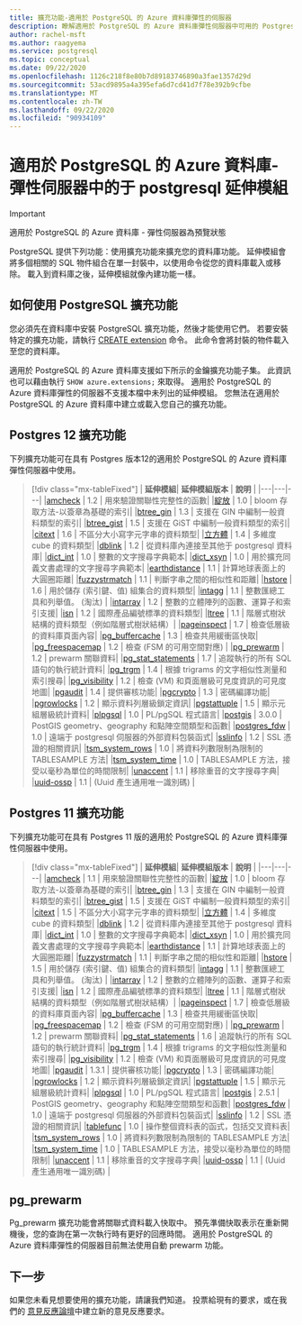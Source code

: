 ```yaml
---
title: 擴充功能-適用於 PostgreSQL 的 Azure 資料庫彈性的伺服器
description: 瞭解適用於 PostgreSQL 的 Azure 資料庫彈性伺服器中可用的 Postgres 延伸模組
author: rachel-msft
ms.author: raagyema
ms.service: postgresql
ms.topic: conceptual
ms.date: 09/22/2020
ms.openlocfilehash: 1126c218f8e80b7d89183746890a3fae1357d29d
ms.sourcegitcommit: 53acd9895a4a395efa6d7cd41d7f78e392b9cfbe
ms.translationtype: MT
ms.contentlocale: zh-TW
ms.lasthandoff: 09/22/2020
ms.locfileid: "90934109"
---
```

# <a name="postgresql-extensions-in-azure-database-for-postgresql---flexible-server"></a>適用於 PostgreSQL 的 Azure 資料庫-彈性伺服器中的于 postgresql 延伸模組

> [!IMPORTANT]
> 適用於 PostgreSQL 的 Azure 資料庫 - 彈性伺服器為預覽狀態

PostgreSQL 提供下列功能：使用擴充功能來擴充您的資料庫功能。 延伸模組會將多個相關的 SQL 物件組合在單一封裝中，以使用命令從您的資料庫載入或移除。 載入到資料庫之後，延伸模組就像內建功能一樣。

## <a name="how-to-use-postgresql-extensions"></a>如何使用 PostgreSQL 擴充功能
您必須先在資料庫中安裝 PostgreSQL 擴充功能，然後才能使用它們。 若要安裝特定的擴充功能，請執行 [CREATE extension](https://www.postgresql.org/docs/current/sql-createextension.html) 命令。 此命令會將封裝的物件載入至您的資料庫。

適用於 PostgreSQL 的 Azure 資料庫支援如下所示的金鑰擴充功能子集。 此資訊也可以藉由執行 `SHOW azure.extensions;` 來取得。 適用於 PostgreSQL 的 Azure 資料庫彈性的伺服器不支援本檔中未列出的延伸模組。 您無法在適用於 PostgreSQL 的 Azure 資料庫中建立或載入您自己的擴充功能。


## <a name="postgres-12-extensions"></a>Postgres 12 擴充功能

下列擴充功能可在具有 Postgres 版本12的適用於 PostgreSQL 的 Azure 資料庫彈性伺服器中使用。 

> [!div class="mx-tableFixed"]
> | **延伸模組**| **延伸模組版本** | **說明** |
> |---|---|---|
> |[amcheck](https://www.postgresql.org/docs/12/amcheck.html)                    | 1.2             | 用來驗證關聯性完整性的函數|
> |[綻放](https://www.postgresql.org/docs/12/bloom.html)                    | 1.0             | bloom 存取方法-以簽章為基礎的索引|
> |[btree_gin](https://www.postgresql.org/docs/12/btree-gin.html)                    | 1.3             | 支援在 GIN 中編制一般資料類型的索引|
> |[btree_gist](https://www.postgresql.org/docs/12/btree-gist.html)                   | 1.5             | 支援在 GiST 中編制一般資料類型的索引|
> |[citext](https://www.postgresql.org/docs/12/citext.html)                       | 1.6             | 不區分大小寫字元字串的資料類型|
> |[立方體](https://www.postgresql.org/docs/12/cube.html)                         | 1.4             | 多維度 cube 的資料類型|
> |[dblink](https://www.postgresql.org/docs/12/dblink.html)                       | 1.2             | 從資料庫內連接至其他于 postgresql 資料庫|
> |[dict_int](https://www.postgresql.org/docs/12/dict-int.html)                     | 1.0             | 整數的文字搜尋字典範本|
> |[dict_xsyn](https://www.postgresql.org/docs/12/dict-xsyn.html)                     | 1.0             | 用於擴充同義文書處理的文字搜尋字典範本|
> |[earthdistance](https://www.postgresql.org/docs/12/earthdistance.html)                | 1.1             | 計算地球表面上的大圓圈距離|
> |[fuzzystrmatch](https://www.postgresql.org/docs/12/fuzzystrmatch.html)                | 1.1             | 判斷字串之間的相似性和距離|
> |[hstore](https://www.postgresql.org/docs/12/hstore.html)                       | 1.6             | 用於儲存 (索引鍵、值) 組集合的資料類型|
> |[intagg](https://www.postgresql.org/docs/12/intagg.html)                     | 1.1             | 整數匯總工具和列舉值。  (淘汰) |
> |[intarray](https://www.postgresql.org/docs/12/intarray.html)                     | 1.2             | 整數的立體陣列的函數、運算子和索引支援|
> |[isn](https://www.postgresql.org/docs/12/isn.html)                          | 1.2             | 國際產品編號標準的資料類型|
> |[ltree](https://www.postgresql.org/docs/12/ltree.html)                        | 1.1             | 階層式樹狀結構的資料類型（例如階層式樹狀結構）|
> |[pageinspect](https://www.postgresql.org/docs/12/pageinspect.html)                        | 1.7             | 檢查低層級的資料庫頁面內容|
> |[pg_buffercache](https://www.postgresql.org/docs/12/pgbuffercache.html)               | 1.3             | 檢查共用緩衝區快取|
> |[pg_freespacemap](https://www.postgresql.org/docs/12/pgfreespacemap.html)               | 1.2             | 檢查 (FSM 的可用空間對應) |
> |[pg_prewarm](https://www.postgresql.org/docs/12/pgprewarm.html)                   | 1.2             | prewarm 關聯資料|
> |[pg_stat_statements](https://www.postgresql.org/docs/12/pgstatstatements.html)           | 1.7             | 追蹤執行的所有 SQL 語句的執行統計資料|
> |[pg_trgm](https://www.postgresql.org/docs/12/pgtrgm.html)                      | 1.4             | 根據 trigrams 的文字相似性測量和索引搜尋|
> |[pg_visibility](https://www.postgresql.org/docs/12/pgvisibility.html)                      | 1.2             | 檢查 (VM) 和頁面層級可見度資訊的可見度地圖|
> |[pgaudit](https://www.pgaudit.org/)                     | 1.4             | 提供審核功能|
> |[pgcrypto](https://www.postgresql.org/docs/12/pgcrypto.html)                     | 1.3             | 密碼編譯功能|
> |[pgrowlocks](https://www.postgresql.org/docs/12/pgrowlocks.html)                   | 1.2             | 顯示資料列層級鎖定資訊|
> |[pgstattuple](https://www.postgresql.org/docs/12/pgstattuple.html)                  | 1.5             | 顯示元組層級統計資料|
> |[plpgsql](https://www.postgresql.org/docs/12/plpgsql.html)                      | 1.0             | PL/pgSQL 程式語言|
> |[postgis](https://www.postgis.net/)                      | 3.0.0           | PostGIS geometry、geography 和點陣空間類型和函數|
> |[postgres_fdw](https://www.postgresql.org/docs/12/postgres-fdw.html)                 | 1.0             | 遠端于 postgresql 伺服器的外部資料包裝函式|
> |[sslinfo](https://www.postgresql.org/docs/12/sslinfo.html)                    | 1.2             | SSL 憑證的相關資訊|
> |[tsm_system_rows](https://www.postgresql.org/docs/12/tsm-system-rows.html)                    | 1.0             |  將資料列數限制為限制的 TABLESAMPLE 方法|
> |[tsm_system_time](https://www.postgresql.org/docs/12/tsm-system-time.html)                    | 1.0             |  TABLESAMPLE 方法，接受以毫秒為單位的時間限制|
> |[unaccent](https://www.postgresql.org/docs/12/unaccent.html)                     | 1.1             | 移除重音的文字搜尋字典|
> |[uuid-ossp](https://www.postgresql.org/docs/12/uuid-ossp.html)                    | 1.1             |  (Uuid 產生通用唯一識別碼) |

## <a name="postgres-11-extensions"></a>Postgres 11 擴充功能

下列擴充功能可在具有 Postgres 11 版的適用於 PostgreSQL 的 Azure 資料庫彈性伺服器中使用。 

> [!div class="mx-tableFixed"]
> | **延伸模組**| **延伸模組版本** | **說明** |
> |---|---|---|
> |[amcheck](https://www.postgresql.org/docs/11/amcheck.html)                    | 1.1             | 用來驗證關聯性完整性的函數|
> |[綻放](https://www.postgresql.org/docs/11/bloom.html)                    | 1.0             | bloom 存取方法-以簽章為基礎的索引|
> |[btree_gin](https://www.postgresql.org/docs/11/btree-gin.html)                    | 1.3             | 支援在 GIN 中編制一般資料類型的索引|
> |[btree_gist](https://www.postgresql.org/docs/11/btree-gist.html)                   | 1.5             | 支援在 GiST 中編制一般資料類型的索引|
> |[citext](https://www.postgresql.org/docs/11/citext.html)                       | 1.5             | 不區分大小寫字元字串的資料類型|
> |[立方體](https://www.postgresql.org/docs/11/cube.html)                         | 1.4             | 多維度 cube 的資料類型|
> |[dblink](https://www.postgresql.org/docs/11/dblink.html)                       | 1.2             | 從資料庫內連接至其他于 postgresql 資料庫|
> |[dict_int](https://www.postgresql.org/docs/11/dict-int.html)                     | 1.0             | 整數的文字搜尋字典範本|
> |[dict_xsyn](https://www.postgresql.org/docs/11/dict-xsyn.html)                     | 1.0             | 用於擴充同義文書處理的文字搜尋字典範本|
> |[earthdistance](https://www.postgresql.org/docs/11/earthdistance.html)                | 1.1             | 計算地球表面上的大圓圈距離|
> |[fuzzystrmatch](https://www.postgresql.org/docs/11/fuzzystrmatch.html)                | 1.1             | 判斷字串之間的相似性和距離|
> |[hstore](https://www.postgresql.org/docs/11/hstore.html)                       | 1.5             | 用於儲存 (索引鍵、值) 組集合的資料類型|
> |[intagg](https://www.postgresql.org/docs/11/intagg.html)                     | 1.1             | 整數匯總工具和列舉值。  (淘汰) |
> |[intarray](https://www.postgresql.org/docs/11/intarray.html)                     | 1.2             | 整數的立體陣列的函數、運算子和索引支援|
> |[isn](https://www.postgresql.org/docs/11/isn.html)                          | 1.2             | 國際產品編號標準的資料類型|
> |[ltree](https://www.postgresql.org/docs/11/ltree.html)                        | 1.1             | 階層式樹狀結構的資料類型（例如階層式樹狀結構）|
> |[pageinspect](https://www.postgresql.org/docs/11/pageinspect.html)                        | 1.7             | 檢查低層級的資料庫頁面內容|
> |[pg_buffercache](https://www.postgresql.org/docs/11/pgbuffercache.html)               | 1.3             | 檢查共用緩衝區快取|
> |[pg_freespacemap](https://www.postgresql.org/docs/11/pgfreespacemap.html)               | 1.2             | 檢查 (FSM 的可用空間對應) |
> |[pg_prewarm](https://www.postgresql.org/docs/11/pgprewarm.html)                   | 1.2             | prewarm 關聯資料|
> |[pg_stat_statements](https://www.postgresql.org/docs/11/pgstatstatements.html)           | 1.6             | 追蹤執行的所有 SQL 語句的執行統計資料|
> |[pg_trgm](https://www.postgresql.org/docs/11/pgtrgm.html)                      | 1.4             | 根據 trigrams 的文字相似性測量和索引搜尋|
> |[pg_visibility](https://www.postgresql.org/docs/11/pgvisibility.html)                      | 1.2             | 檢查 (VM) 和頁面層級可見度資訊的可見度地圖|
> |[pgaudit](https://www.pgaudit.org/)                     | 1.3.1             | 提供審核功能|
> |[pgcrypto](https://www.postgresql.org/docs/11/pgcrypto.html)                     | 1.3             | 密碼編譯功能|
> |[pgrowlocks](https://www.postgresql.org/docs/11/pgrowlocks.html)                   | 1.2             | 顯示資料列層級鎖定資訊|
> |[pgstattuple](https://www.postgresql.org/docs/11/pgstattuple.html)                  | 1.5             | 顯示元組層級統計資料|
> |[plpgsql](https://www.postgresql.org/docs/11/plpgsql.html)                      | 1.0             | PL/pgSQL 程式語言|
> |[postgis](https://www.postgis.net/)                      | 2.5.1           | PostGIS geometry、geography 和點陣空間類型和函數|
> |[postgres_fdw](https://www.postgresql.org/docs/11/postgres-fdw.html)                 | 1.0             | 遠端于 postgresql 伺服器的外部資料包裝函式|
> |[sslinfo](https://www.postgresql.org/docs/11/sslinfo.html)                    | 1.2             | SSL 憑證的相關資訊|
> |[tablefunc](https://www.postgresql.org/docs/11/tablefunc.html)                    | 1.0             | 操作整個資料表的函式，包括交叉資料表|
> |[tsm_system_rows](https://www.postgresql.org/docs/11/tsm-system-rows.html)                    | 1.0             |  將資料列數限制為限制的 TABLESAMPLE 方法|
> |[tsm_system_time](https://www.postgresql.org/docs/11/tsm-system-time.html)                    | 1.0             |  TABLESAMPLE 方法，接受以毫秒為單位的時間限制|
> |[unaccent](https://www.postgresql.org/docs/11/unaccent.html)                     | 1.1             | 移除重音的文字搜尋字典|
> |[uuid-ossp](https://www.postgresql.org/docs/11/uuid-ossp.html)                    | 1.1             |  (Uuid 產生通用唯一識別碼) |


## <a name="pg_prewarm"></a>pg_prewarm

Pg_prewarm 擴充功能會將關聯式資料載入快取中。 預先準備快取表示在重新開機後，您的查詢在第一次執行時有更好的回應時間。 適用於 PostgreSQL 的 Azure 資料庫彈性的伺服器目前無法使用自動 prewarm 功能。


## <a name="next-steps"></a>下一步

如果您未看見想要使用的擴充功能，請讓我們知道。 投票給現有的要求，或在我們的 [意見反應論壇](https://feedback.azure.com/forums/597976-azure-database-for-postgresql)中建立新的意見反應要求。